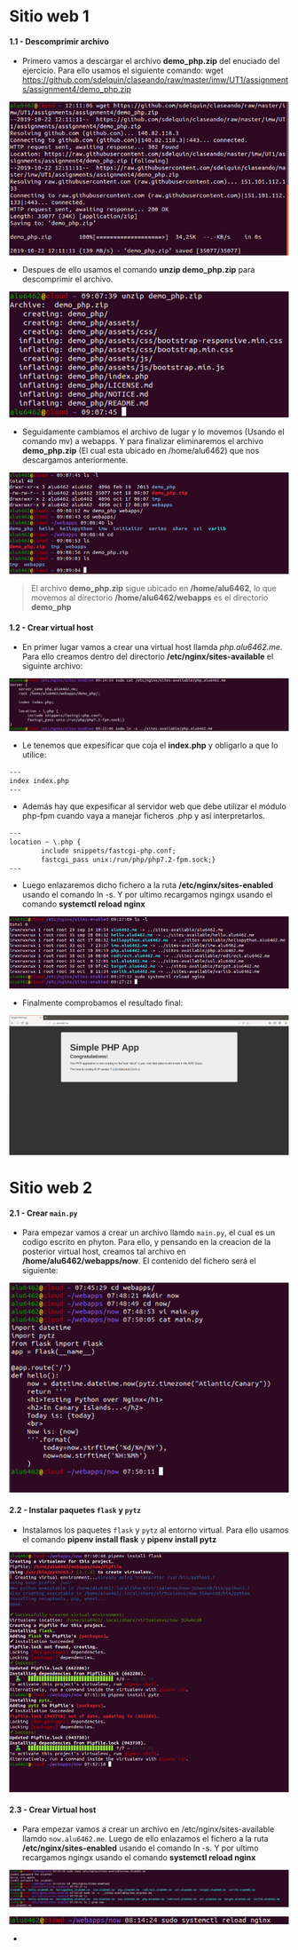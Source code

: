 # Sitio web 1

#### 1.1 - Descomprimir archivo

* Primero vamos a descargar el archivo **demo_php.zip** del enuciado del ejercicio. Para ello usamos el siguiente comando: wget https://github.com/sdelquin/claseando/raw/master/imw/UT1/assignments/assignment4/demo_php.zip

![wget](img/sitioweb1_1_1.png)

* Despues de ello usamos el comando **unzip demo_php.zip** para descomprimir el archivo.

![unzip](img/sitioweb1_2.png)

* Seguidamente cambiamos el archivo de lugar y lo movemos (Usando el comando mv) a webapps. Y para finalizar eliminaremos el archivo **demo_php.zip** (El cual esta ubicado en /home/alu6462) que nos descargamos anteriormente.

![mv](img/sitioweb1_3.png)

> El archivo **demo_php.zip** sigue ubicado en **/home/alu6462**, lo que movemos al directorio **/home/alu6462/webapps** es el directorio **demo_php**

#### 1.2 - Crear virtual host

* En primer lugar vamos a crear una virtual host llamda *php.alu6462.me*. Para ello creamos dentro del directorio **/etc/nginx/sites-available** el siguinte archivo:

![sites-available](img/sitioweb1_5.png)

* Le tenemos que expesificar que coja el **index.php** y obligarlo a que lo utilice:

~~~console
---
index index.php
---
~~~

 * Además hay que expesificar al servidor web que debe utilizar el módulo php-fpm cuando vaya a manejar ficheros .php y así interpretarlos.

~~~console
---
location ~ \.php {
        include snippets/fastcgi-php.conf;
        fastcgi_pass unix:/run/php/php7.2-fpm.sock;}
---
~~~

* Luego enlazaremos dicho fichero a la ruta **/etc/nginx/sites-enabled** usando el comando ln -s. Y por ultimo recargamos ngingx usando el comando **systemctl reload nginx**

![reload](img/sitioweb1_6.png)

* Finalmente comprobamos el resultado final:

![web1](img/sitioweb1_7.png)

# Sitio web 2

#### 2.1 - Crear `main.py`

* Para empezar vamos a crear un archivo llamdo `main.py`, el cual es un codigo escrito en phyton. Para ello, y pensando en la creacion de la posterior virtual host, creamos tal archivo en **/home/alu6462/webapps/now**. El contenido del fichero será el siguiente:

![main.py](img/sitioweb2_1.png)

#### 2.2 - Instalar paquetes `flask` y `pytz`

* Instalamos los paquetes `flask` y `pytz` al entorno virtual. Para ello usamos el comando **pipenv install flask** y **pipenv install pytz**

![flnpy](img/sitioweb2_2.png)

#### 2.3 - Crear Virtual host

* Para empezar vamos a crear un archivo en /etc/nginx/sites-available llamdo `now.alu6462.me`. Luego de ello enlazamos el fichero a la ruta **/etc/nginx/sites-enabled** usando el comando ln -s. Y por ultimo recargamos ngingx usando el comando **systemctl reload nginx**

![virtualhost](img/sitioweb2_3.png)

![reload](img/sitioweb2_8.png)

* 
